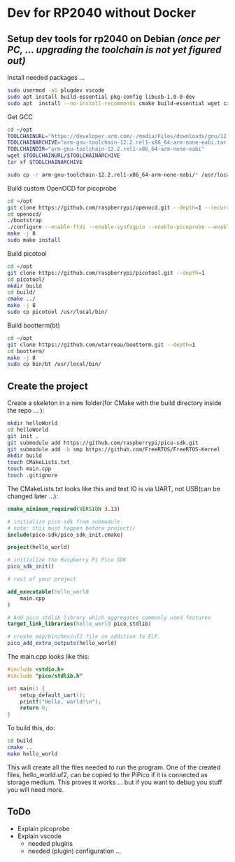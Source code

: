 # Dev for RP2040 without Docker

## Setup dev tools for rp2040 on Debian *(once per PC, ... upgrading the toolchain is not yet figured out)*

Install needed packages ...

```` bash
sudo usermod -aG plugdev vscode
sudo apt install build-essential pkg-config libusb-1.0-0-dev
sudo apt  install --no-install-recommends cmake build-essential wget ca-certificates gdb-multiarch automake autoconf libtool libftdi-dev libusb-1.0-0-dev pkg-config clang-format libhidapi-dev
````

<!-- Not needed in this REPO? - Check later ... Oh, this irony

Get the SDK

```` bash
mkdir ~/opt
cd ~/opt
git clone -b master https://github.com/raspberrypi/pico-sdk.git --depth=1  
cd pico-sdk/  
git submodule update --init
````

Setup path to the SDK

```` bash
vi ~/.bashrc
# -> export PICO_SDK_PATH="$HOME/opt/pico-sdk"
source ~/.bashrc
````  

Get FreeRTOS

```` bash
cd ~/opt
git clone -b smp https://github.com/FreeRTOS/FreeRTOS-Kernel --recurse-submodules
````

Setup path to FreeRTOS

```` bash
vi ~/.bashrc
# -> export FREERTOS_KERNEL_PATH="$HOME/opt/FreeRTOS-Kernel"
source ~/.bashrc
````  

-->

Get GCC

````bash
cd ~/opt 
TOOLCHAINURL="https://developer.arm.com/-/media/Files/downloads/gnu/12.2.rel1/binrel"
TOOLCHAINARCHIVE="arm-gnu-toolchain-12.2.rel1-x86_64-arm-none-eabi.tar.xz"
TOOLCHAINDIR="arm-gnu-toolchain-12.2.rel1-x86_64-arm-none-eabi"
wget $TOOLCHAINURL/$TOOLCHAINARCHIVE 
tar xf $TOOLCHAINARCHIVE

sudo cp -r arm-gnu-toolchain-12.2.rel1-x86_64-arm-none-eabi/* /usr/local/

````

Build custom OpenOCD for picoprobe

```` bash
cd ~/opt  
git clone https://github.com/raspberrypi/openocd.git --depth=1 --recurse-submodules
cd openocd/
./bootstrap
./configure --enable-ftdi --enable-sysfsgpio --enable-picoprobe --enable-cmsis-dap
make -j 8
sudo make install
````
  
Build picotool

````bash
cd ~/opt
git clone https://github.com/raspberrypi/picotool.git --depth=1
cd picotool/
mkdir build
cd build/
cmake ../
make -j 8
sudo cp picotool /usr/local/bin/
````

Build bootterm(bt)

````bash
cd ~/opt
git clone https://github.com/wtarreau/bootterm.git --depth=1
cd bootterm/
make -j 8    
sudo cp bin/bt /usr/local/bin/
````
  



## Create the project

Create a skeleton in a new folder(for CMake with the build directory inside the repo ... ):

````bash
mkdir helloWorld
cd helloWorld
git init .
git submodule add https://github.com/raspberrypi/pico-sdk.git
git submodule add -b smp https://github.com/FreeRTOS/FreeRTOS-Kernel
mkdir build
touch CMakeLists.txt
touch main.cpp
touch .gitignore
````

The CMakeLists.txt looks like this and text IO is via UART, not USB(can be changed later ...):

````cmake
cmake_minimum_required(VERSION 3.13)

# initialize pico-sdk from submodule
# note: this must happen before project()
include(pico-sdk/pico_sdk_init.cmake)

project(hello_world)

# initialize the Raspberry Pi Pico SDK
pico_sdk_init()

# rest of your project

add_executable(hello_world
	main.cpp
)

# Add pico_stdlib library which aggregates commonly used features
target_link_libraries(hello_world pico_stdlib)

# create map/bin/hex/uf2 file in addition to ELF.
pico_add_extra_outputs(hello_world)
````

The main.cpp looks like this:

````c++
#include <stdio.h>
#include "pico/stdlib.h"

int main() {
    setup_default_uart();
    printf("Hello, world!\n");
    return 0;
}
````

To build this, do:

````bash
cd build
cmake ..
make hello_world
````

This will create all the files needed to run the program. One of the created files, hello_world.uf2, can be copied to the PiPico if it is connected as storage medium.
This proves it works ... but if you want to debug you stuff you will need more.

## ToDo

* Explain picoprobe
* Explain vscode
    * needed plugins
    * needed (plugin) configuration
...